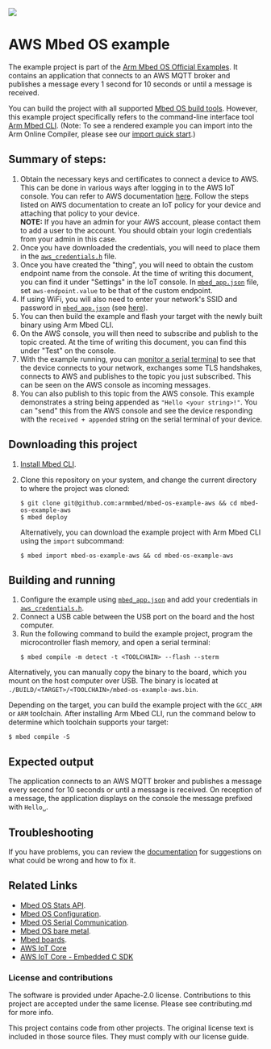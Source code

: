 ![](./resources/official_armmbed_example_badge.png)

# AWS Mbed OS example

The example project is part of the [Arm Mbed OS Official Examples](https://os.mbed.com/code/). It contains an application that connects to an AWS MQTT broker and publishes a message every 1 second for 10 seconds or until a message is received.

You can build the project with all supported [Mbed OS build tools](https://os.mbed.com/docs/mbed-os/latest/tools/index.html). However, this example project specifically refers to the command-line interface tool [Arm Mbed CLI](https://github.com/ARMmbed/mbed-cli#installing-mbed-cli).
(Note: To see a rendered example you can import into the Arm Online Compiler, please see our [import quick start](https://os.mbed.com/docs/mbed-os/latest/quick-start/online-with-the-online-compiler.html#importing-the-code).)

## Summary of steps:
1. Obtain the necessary keys and certificates to connect a device to AWS. This can be done in various ways after logging in to the AWS IoT console. You can refer to AWS documentation [here](https://docs.aws.amazon.com/iot/latest/developerguide/iot-gs.html). Follow the steps listed on AWS documentation to create an IoT policy for your device and attaching that policy to your device.   
   __NOTE:__ If you have an admin for your AWS account, please contact them to add a user to the account. You should obtain your login credentials from your admin in this case.
1. Once you have downloaded the credentials, you will need to place them in the [`aws_credentials.h`](./aws_credentials.h) file.
1. Once you have created the "thing", you will need to obtain the custom endpoint name from the console. At the time of writing this document, you can find it under "Settings" in the IoT console. In [`mbed_app.json`](./mbed_app.json) file, set `aws-endpoint.value` to be that of the custom endpoint.
1. If using WiFi, you will also need to enter your network's SSID and password in [`mbed_app.json`](./mbed_app.json) (see [here](https://github.com/ARMmbed/mbed-os-example-wifi/blob/master/README.md#getting-started)).
1. You can then build the example and flash your target with the newly built binary using Arm Mbed CLI.
1. On the AWS console, you will then need to subscribe and publish to the topic created. At the time of writing this document, you can find this under "Test" on the console.
1. With the example running, you can [monitor a serial terminal](https://os.mbed.com/docs/mbed-os/v6.0/tutorials/serial-comm.html) to see that the device connects to your network, exchanges some TLS handshakes, connects to AWS and publishes to the topic you just subscribed. This can be seen on the AWS console as incoming messages.
1. You can also publish to this topic from the AWS console. This example demonstrates a string being appended as `"Hello <your string>!"`. You can "send" this from the AWS console and see the device responding with the `received + appended` string on the serial terminal of your device.

## Downloading this project
1. [Install Mbed CLI](https://os.mbed.com/docs/mbed-os/latest/quick-start/offline-with-mbed-cli.html).

1. Clone this repository on your system, and change the current directory to where the project was cloned:

    ```
    $ git clone git@github.com:armmbed/mbed-os-example-aws && cd mbed-os-example-aws
    $ mbed deploy
    ```

    Alternatively, you can download the example project with Arm Mbed CLI using the `import` subcommand:

    ```
    $ mbed import mbed-os-example-aws && cd mbed-os-example-aws
    ```

## Building and running

1. Configure the example using [`mbed_app.json`](./mbed_app.json) and add your credentials in [`aws_credentials.h`](./aws_credentials.h).
1. Connect a USB cable between the USB port on the board and the host computer.
1. <a name="build_cmd"></a> Run the following command to build the example project, program the microcontroller flash memory, and open a serial terminal:
    ```
    $ mbed compile -m detect -t <TOOLCHAIN> --flash --sterm
    ```

Alternatively, you can manually copy the binary to the board, which you mount on the host computer over USB.
The binary is located at `./BUILD/<TARGET>/<TOOLCHAIN>/mbed-os-example-aws.bin`.

Depending on the target, you can build the example project with the `GCC_ARM` or `ARM` toolchain. After installing Arm Mbed CLI, run the command below to determine which toolchain supports your target:

```
$ mbed compile -S
```

## Expected output

The application connects to an AWS MQTT broker and publishes a message every second for 10 seconds or until a message is received.
On reception of a message, the application displays on the console the message prefixed with `Hello␣`.


## Troubleshooting
If you have problems, you can review the [documentation](https://os.mbed.com/docs/latest/tutorials/debugging.html) for suggestions on what could be wrong and how to fix it.

## Related Links

* [Mbed OS Stats API](https://os.mbed.com/docs/latest/apis/mbed-statistics.html).
* [Mbed OS Configuration](https://os.mbed.com/docs/latest/reference/configuration.html).
* [Mbed OS Serial Communication](https://os.mbed.com/docs/latest/tutorials/serial-communication.html).
* [Mbed OS bare metal](https://os.mbed.com/docs/mbed-os/latest/reference/mbed-os-bare-metal.html).
* [Mbed boards](https://os.mbed.com/platforms/).
* [AWS IoT Core](https://aws.amazon.com/fr/iot-core/)
* [AWS IoT Core - Embedded C SDK](https://github.com/aws/aws-iot-device-sdk-embedded-C/tree/v4_beta)

### License and contributions

The software is provided under Apache-2.0 license. Contributions to this project are accepted under the same license. Please see contributing.md for more info.

This project contains code from other projects. The original license text is included in those source files. They must comply with our license guide.

